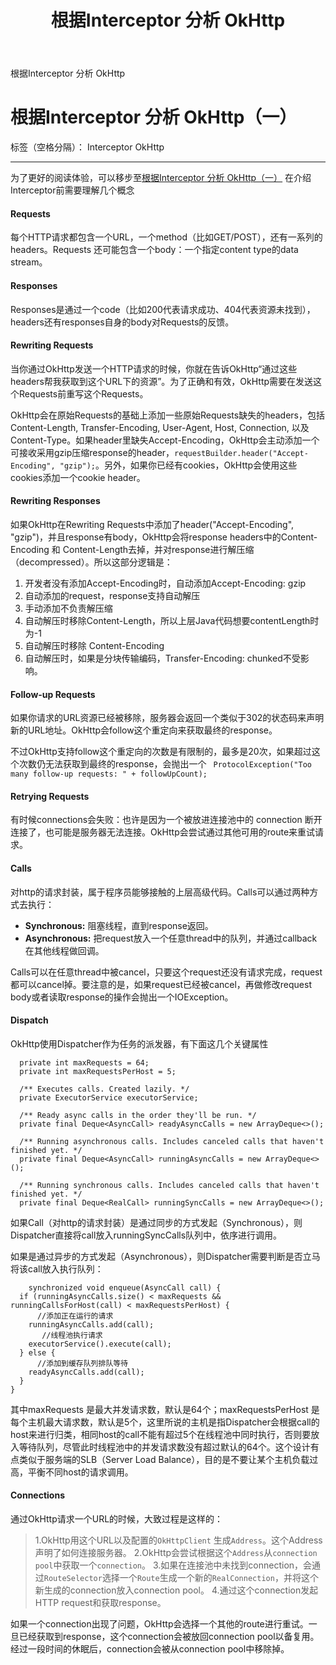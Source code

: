 ﻿---
layout: post
title: 根据Interceptor 分析 OkHttp
categories: Interceptor OkHttp
description: 根据Interceptor 分析 OkHttp。
keywords: Interceptor, OkHttp
---
根据Interceptor 分析 OkHttp
# 根据Interceptor 分析 OkHttp（一）

标签（空格分隔）： Interceptor OkHttp

---
为了更好的阅读体验，可以移步至[根据Interceptor 分析 OkHttp（一）](https://www.zybuluo.com/Warning1943/note/698400#根据interceptor-分析-okhttp一)
在介绍Interceptor前需要理解几个概念


#### Requests
 
每个HTTP请求都包含一个URL，一个method（比如GET/POST），还有一系列的headers。Requests          还可能包含一个body：一个指定content type的data stream。

#### Responses

Responses是通过一个code（比如200代表请求成功、404代表资源未找到），headers还有responses自身的body对Requests的反馈。

#### Rewriting Requests

当你通过OkHttp发送一个HTTP请求的时候，你就在告诉OkHttp“通过这些headers帮我获取到这个URL下的资源”。为了正确和有效，OkHttp需要在发送这个Requests前重写这个Requests。

OkHttp会在原始Requests的基础上添加一些原始Requests缺失的headers，包括Content-Length, Transfer-Encoding, User-Agent, Host, Connection, 以及 Content-Type。如果header里缺失Accept-Encoding，OkHttp会主动添加一个可接收采用gzip压缩response的header，`requestBuilder.header("Accept-Encoding", "gzip");`。另外，如果你已经有cookies，OkHttp会使用这些cookies添加一个cookie header。

#### Rewriting Responses

如果OkHttp在Rewriting Requests中添加了header("Accept-Encoding", "gzip")，并且response有body，OkHttp会将response headers中的Content-Encoding 和 Content-Length去掉，并对response进行解压缩（decompressed）。所以这部分逻辑是：

 1. 开发者没有添加Accept-Encoding时，自动添加Accept-Encoding: gzip
 2. 自动添加的request，response支持自动解压
 3. 手动添加不负责解压缩
 4. 自动解压时移除Content-Length，所以上层Java代码想要contentLength时为-1
 5. 自动解压时移除 Content-Encoding
 6. 自动解压时，如果是分块传输编码，Transfer-Encoding: chunked不受影响。

#### Follow-up Requests

如果你请求的URL资源已经被移除，服务器会返回一个类似于302的状态码来声明新的URL地址。OkHttp会follow这个重定向来获取最终的response。

不过OkHttp支持follow这个重定向的次数是有限制的，最多是20次，如果超过这个次数仍无法获取到最终的response，会抛出一个 ` ProtocolException("Too many follow-up requests: " + followUpCount);`
#### Retrying Requests

有时候connections会失败：也许是因为一个被放进连接池中的 connection 断开连接了，也可能是服务器无法连接。OkHttp会尝试通过其他可用的route来重试请求。

#### Calls

对http的请求封装，属于程序员能够接触的上层高级代码。Calls可以通过两种方式去执行：

 - **Synchronous:**  阻塞线程，直到response返回。
 - **Asynchronous:** 把request放入一个任意thread中的队列，并通过callback在其他线程做回调。

Calls可以在任意thread中被cancel，只要这个request还没有请求完成，request都可以cancel掉。要注意的是，如果request已经被cancel，再做修改request body或者读取response的操作会抛出一个IOException。

#### Dispatch

OkHttp使用Dispatcher作为任务的派发器，有下面这几个关键属性
```
  private int maxRequests = 64;
  private int maxRequestsPerHost = 5;
  
  /** Executes calls. Created lazily. */
  private ExecutorService executorService;

  /** Ready async calls in the order they'll be run. */
  private final Deque<AsyncCall> readyAsyncCalls = new ArrayDeque<>();

  /** Running asynchronous calls. Includes canceled calls that haven't finished yet. */
  private final Deque<AsyncCall> runningAsyncCalls = new ArrayDeque<>();

  /** Running synchronous calls. Includes canceled calls that haven't finished yet. */
  private final Deque<RealCall> runningSyncCalls = new ArrayDeque<>();
```
如果Call（对http的请求封装）是通过同步的方式发起（Synchronous），则Dispatcher直接将call放入runningSyncCalls队列中，依序进行调用。

如果是通过异步的方式发起（Asynchronous），则Dispatcher需要判断是否立马将该call放入执行队列：
```
    synchronized void enqueue(AsyncCall call) {
  if (runningAsyncCalls.size() < maxRequests && runningCallsForHost(call) < maxRequestsPerHost) {
      //添加正在运行的请求
    runningAsyncCalls.add(call);
       //线程池执行请求
    executorService().execute(call);
  } else {
      //添加到缓存队列排队等待
    readyAsyncCalls.add(call);
  }
}
```
其中maxRequests 是最大并发请求数，默认是64个；maxRequestsPerHost 是每个主机最大请求数，默认是5个，这里所说的主机是指Dispatcher会根据call的host来进行归类，相同host的call不能有超过5个在线程池中同时执行，否则要放入等待队列，尽管此时线程池中的并发请求数没有超过默认的64个。这个设计有点类似于服务端的SLB（Server Load Balance），目的是不要让某个主机负载过高，平衡不同host的请求调用。

#### Connections

通过OkHttp请求一个URL的时候，大致过程是这样的：

> 1.OkHttp用这个URL以及配置的`OkHttpClient` 生成`Address`。这个Address声明了如何连接服务器。
> 2.OkHttp会尝试根据这个`Address`从`connection pool`中获取一个`connection`。
> 3.如果在连接池中未找到connection，会通过`RouteSelector`选择一个`Route`生成一个新的`RealConnection`，并将这个新生成的connection放入connection pool。
> 4.通过这个connection发起HTTP request和获取response。

如果一个connection出现了问题，OkHttp会选择一个其他的route进行重试。一旦已经获取到response，这个connection会被放回connection pool以备复用。经过一段时间的休眠后，connection会被从connection pool中移除掉。



 
